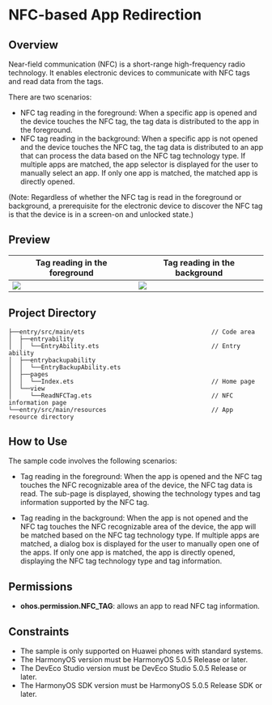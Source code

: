 # NFC-based App Redirection

## Overview

Near-field communication (NFC) is a short-range high-frequency radio technology. It enables electronic devices to communicate with NFC tags and read data from the tags.

There are two scenarios:

* NFC tag reading in the foreground: When a specific app is opened and the device touches the NFC tag, the tag data is distributed to the app in the foreground.
* NFC tag reading in the background: When a specific app is not opened and the device touches the NFC tag, the tag data is distributed to an app that can process the data based on the NFC tag technology type. If multiple apps are matched, the app selector is displayed for the user to manually select an app. If only one app is matched, the matched app is directly opened.

(Note: Regardless of whether the NFC tag is read in the foreground or background, a prerequisite for the electronic device to discover the NFC tag is that the device is in a screen-on and unlocked state.)

## Preview

| Tag reading in the foreground            | Tag reading in the background             |
|------------------------------------------|-------------------------------------------|
| ![](screenshots/divice/forground_en.gif) | ![](screenshots/divice/background_en.gif) |

## Project Directory

```
├──entry/src/main/ets                                   // Code area
│  ├──entryability
│  │  └──EntryAbility.ets                               // Entry ability
│  ├──entrybackupability
│  │  └──EntryBackupAbility.ets
│  ├──pages
│  │  └──Index.ets                                      // Home page
│  └──view
│     └──ReadNFCTag.ets                                 // NFC information page
└──entry/src/main/resources                             // App resource directory
```

## How to Use

The sample code involves the following scenarios:

* Tag reading in the foreground: When the app is opened and the NFC tag touches the NFC recognizable area of the device, the NFC tag data is read. The sub-page is displayed, showing the technology types and tag information supported by the NFC tag.


* Tag reading in the background: When the app is not opened and the NFC tag touches the NFC recognizable area of the device, the app will be matched based on the NFC tag technology type. If multiple apps are matched, a dialog box is displayed for the user to manually open one of the apps. If only one app is matched, the app is directly opened, displaying the NFC tag technology type and tag information.

## Permissions

* **ohos.permission.NFC_TAG**: allows an app to read NFC tag information.

## Constraints

* The sample is only supported on Huawei phones with standard systems.
* The HarmonyOS version must be HarmonyOS 5.0.5 Release or later.
* The DevEco Studio version must be DevEco Studio 5.0.5 Release or later.
* The HarmonyOS SDK version must be HarmonyOS 5.0.5 Release SDK or later.